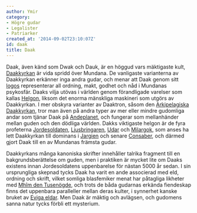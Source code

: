 ```yaml
---
author: Ymir
category:
- Högre gudar
- Legalister
- Patriarker
created_at: '2014-09-02T23:10:07Z'
id: daak
title: Daak
---
```

Daak, även känd som Dwak och Dauk, är en höggud vars mäktigaste kult, [Daakkyrkan] är vida spridd över Mundana. De vanligaste varianterna av Daakkyrkan erkänner inga andra gudar, och menar att Daak genom sitt [logos] representerar all ordning, makt, godhet och nåd i Mundanas psykosfär. Daaks vilja utövas i världen genom förandligade varelser som kallas [Helgon], liksom det enorma mänskliga maskineri som utgörs av Daakkyrkan. I mer obskyra varianter av Daaktron, såsom den [Arkipelagiska Daakkyrkan], tror man även på andra typer av mer eller mindre gudomliga andar som tjänar Daak på [Andeplanet], och fungerar som mellanhänder mellan guden och den dödliga världen. Dakks viktigaste helgon är de fyra profeterna [Jordesoldaten], [Ljusbringaren], [Udar] och [Milargok], som anses ha lett Daakkyrkan till dominans i [Jargien] och senare [Consaber], och därmed gjort Daak till en av Mundanas främsta gudar.

Daakkyrkans många kanoniska skrifter innehåller talrika fragment till en bakgrundsberättelse om guden, men i praktiken är mycket lite om Daaks existens innan Jordesoldatens uppenbarelse för nästan 5000 år sedan. I sin ursprungliga skepnad tycks Daak ha varit en ande associerad med eld, ordning och skrift, vilket somliga blasfemiker menat har påtagliga likheter med [Mhîm den Tusenögde], och trots de båda gudarnas erkända fiendeskap finns det uppenbara paralleller mellan deras kulter, i synnerhet kanske bruket av [Eviga eldar]. Men Daak är mäktig och avlägsen, och gudomens sanna natur tycks förbli ett mysterium.

  [Daakkyrkan]: Daakkyrkan
  [logos]: Logoskoncept
  [Helgon]: Helgon
  [Arkipelagiska Daakkyrkan]: Arkipelagiska_Daakkyrkan
  [Andeplanet]: Andeplanet
  [Jordesoldaten]: Jordesoldaten
  [Ljusbringaren]: Ljusbringaren
  [Udar]: Udar
  [Milargok]: Milargok
  [Jargien]: Jargien
  [Consaber]: Consaber
  [Mhîm den Tusenögde]: Mhîm_den_Tusenögde
  [Eviga eldar]: Evig_eld